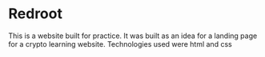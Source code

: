 # Redroot
 This is a website built for practice. It was built as an idea for a landing page for a crypto learning website. Technologies used were html and css
